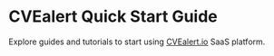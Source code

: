 # CVEalert Quick Start Guide

Explore guides and tutorials to start using [CVEalert.io](https://cvealert.io) SaaS platform.
